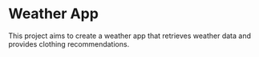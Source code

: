 # Weather App
This project aims to create a weather app that retrieves weather data and provides clothing recommendations.
